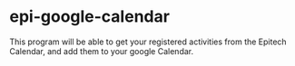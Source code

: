 # epi-google-calendar
This program will be able to get your registered activities from the Epitech Calendar, and add them to your google Calendar.
